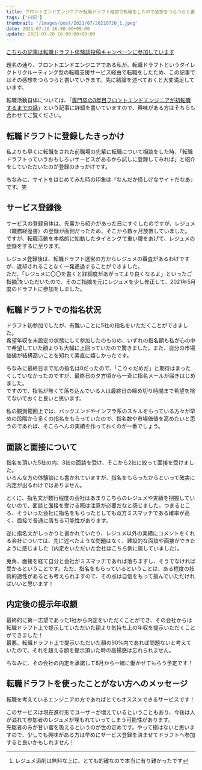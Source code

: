 ```yaml
---
title: フロントエンドエンジニアが転職ドラフト経由で転職をしたので感想をつらつらと書く
tags: ['日記']
thumbnail: '/images/post/2021/07/20210720_1.jpeg'
date: 2021-07-20 16:00:00+09:00
update: 2021-07-20 16:00:00+09:00
---
```

[こちらの記事は転職ドラフト体験談投稿キャンペーンに参加しています](https://job-draft.jp/articles/251)

題名の通り、フロントエンドエンジニアである私が、転職ドラフトというダイレクトリクルーティング型の転職支援サービス経由で転職をしたため、この記事ではその感想をつらつらと書いていきます。先に結論を述べておくと大変満足しています。

転職活動自体については、「[専門卒の3年目フロントエンドエンジニアが初転職するまでの話](https://hikiroom.site/post/2021/07/20210720_2)」という記事に詳細を書いていますので、興味がある方はそちらも合わせてご覧ください。

## 転職ドラフトに登録したきっかけ

私よりも早くに転職をされた前職場の先輩に転職について相談をした時、「転職ドラフトっていうおもしろいサービスがあるから試しに登録してみれば」と紹介をしていただいたのが登録のきっかけです。

ちなみに、サイトをはじめてみた時の印象は「なんだか怪しげなサイトだなあ」です。笑

## サービス登録後

サービスの登録自体は、先輩から紹介があった日にすぐしたのですが、レジュメ（職務経歴書）の登録が面倒だったため、そこから数ヶ月放置していました。  
ですが、転職活動を本格的に始動したタイミングで重い腰をあげて、レジュメの登録をするに至ります。

レジュメ登録後は、転職ドラフト運営の方からレジュメの審査があるわけですが、返却されることなく一発通過することができました。  
ただ、「レジュメに〇〇を書くと詳細度があがってより良くなるよ」といったご指摘[^1]をいただいたので、そのご指摘を元にレジュメを少し修正して、2021年5月度のドラフトに参加をしました。

[^1]: レジュメ添削は無料な上に、とても的確なので本当に有り難かったです

## 転職ドラフトでの指名状況

ドラフト初参加でしたが、有難いことに5社の指名をいただくことができました。  
希望年収を未設定の状態にして参加したのものの、いずれの指名額も私が心の中で希望していた額よりも大幅に上回っていたので驚きました。また、自分の市場価値が結構高いことを知れて素直に嬉しかったです。

ちなみに最終日まで私の指名は0だったので、「こりゃだめだ」と期待はまったくしていなかったのですが、最終日の夕方頃から一斉に指名メールが届きはじめました。  
ですので、指名が無くて落ち込んでいる人は最終日の締め切り時間まで希望を捨てないでおくと良いと思います。

私の観測範囲上では、バックエンドやインフラ系のスキルをもっている方々が早めの段階から多くの指名をもらっていたので、指名数や市場価値を高めたいと思うのであれば、そこらへんの実績を作っておくのが一番でしょう。

## 面談と面接について

指名を頂いた5社の内、3社の面談を受け、そこから2社に絞って面接を受けました。  
いろんな方の体験談にも書かれていますが、指名をもらったからといって確実に内定が出るわけではありません。

とくに、指名文が数行程度の会社はあまりこちらのレジュメや実績を把握していないので、面談と面接を受ける際は注意が必要だなと感じました。つまるところ、そういった会社に指名をもらったとしても双方ミスマッチである確率が高く、面接で普通に落ちる可能性があります。

逆に指名文がしっかりと書かれていたり、レジュメ以外の実績にコメントをくれる会社については、先に述べたような問題はなく、建設的な面談や面接ができたように感じました（内定をいただいた会社はこちら側に属していました）。

兎角、面接を経て自分と会社がミスマッチであれば落ちますし、そうでなければ受かるということです。ただ、指名をもらっているということは、ある程度の技術的適性があるとも考えられますので、その点は自信をもって挑んでいただければいいと思います！

## 内定後の提示年収額

最終的に第一志望であった1社から内定をいただくことができ、その会社からは転職ドラフト上で提示していただいた額より気持ち上の年収を提示いただくことができました！  
最悪、転職ドラフト上で提示いただいた額の90%内であれば問題ないと考えていたので、それを超える額を提示頂いた時の高揚感は忘れられません。

ちなみに、その会社の内定を承諾して8月から一緒に働かせてもらう予定です！

## 転職ドラフトを使ったことがない方へのメッセージ

転職を考えているエンジニアの方であればとてもオススメできるサービスです！

このサービスは現在進行形でユーザーが増えているということもあり、今後は人が溢れて参加者のレジュメが埋もれていってしまう可能性があります。  
先駆者のみが甘い蜜を吸えるというのが世の定めです。やって損はないと思いますので、少しでも興味がある方は早めにサービス登録を済ませてドラフトへ参加すると良いかもしれません！